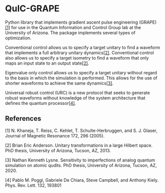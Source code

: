 # QuIC-GRAPE
Python library that implements gradient ascent pulse engineering (GRAPE) [[1]](#1) for use in the Quantum Information and Control Group lab at the University of Arizona. The package implements several types of optimization.

Conventional control allows us to specify a target unitary to find a waveform that implements a full arbitrary unitary dynamics[[2]](#2). Conventional control also allows us to specify a target isometry to find a waveform that only maps an input state to an output state[[2]](#2).

Eigenvalue only control allows us to specify a target unitary without regard to the basis in which the simulation is performed. This allows for the use of shorter waveforms to achieve the same dynamics[[3]](#3).

Universal robust control (URC) is a new protocol that seeks to generate robust waveforms without knowledge of the system architecture that defines the quantum processor[[4]](#4).

## References
<a id="1">[1]</a>
N. Khaneja, T. Reiss, C. Kehlet, T. Schulte-Herbruggen, and S. J. Glaser, Journal of Magnetic Resonance 172, 296 (2005).

<a id="2">[2]</a>
Brian Eric Anderson. Unitary transformations in a large Hilbert space. PhD thesis, University of Arizona, Tucson, AZ, 2013.

<a id="3">[3]</a>
Nathan Kenneth Lysne. Sensitivity to imperfections of analog quantum simulation on atomic qudits. PhD thesis, University of Arizona, Tucson, AZ, 2020.

<a id="4">[4]</a>
Pablo M. Poggi, Gabriele De Chiara, Steve Campbell, and Anthony Kiely. Phys. Rev. Lett. 132, 193801
